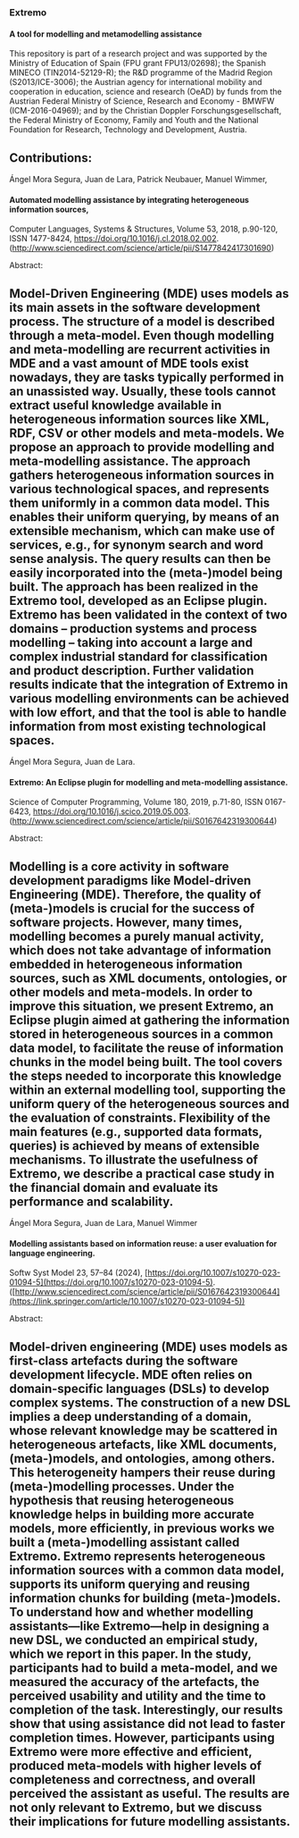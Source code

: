 ### Extremo
#### A tool for modelling and metamodelling assistance

This repository is part of a research project and was supported by the Ministry of Education of Spain (FPU grant FPU13/02698); the Spanish MINECO (TIN2014-52129-R); the R&D programme of the Madrid Region (S2013/ICE-3006); the Austrian agency for international mobility and cooperation in education, science and research (OeAD) by funds from the Austrian Federal Ministry of Science, Research and Economy - BMWFW (ICM-2016-04969); and by the Christian Doppler Forschungsgesellschaft, the Federal Ministry of Economy, Family and Youth and the National Foundation for Research, Technology and Development, Austria.

Contributions:
---
Ángel Mora Segura, Juan de Lara, Patrick Neubauer, Manuel Wimmer,
#### Automated modelling assistance by integrating heterogeneous information sources,
Computer Languages, Systems & Structures, Volume 53, 2018, p.90-120, ISSN 1477-8424, https://doi.org/10.1016/j.cl.2018.02.002.
(http://www.sciencedirect.com/science/article/pii/S1477842417301690)

Abstract:

Model-Driven Engineering (MDE) uses models as its main assets in the software development process. The structure of a model is described through a meta-model. Even though modelling and meta-modelling are recurrent activities in MDE and a vast amount of MDE tools exist nowadays, they are tasks typically performed in an unassisted way. Usually, these tools cannot extract useful knowledge available in heterogeneous information sources like XML, RDF, CSV or other models and meta-models. We propose an approach to provide modelling and meta-modelling assistance. The approach gathers heterogeneous information sources in various technological spaces, and represents them uniformly in a common data model. This enables their uniform querying, by means of an extensible mechanism, which can make use of services, e.g., for synonym search and word sense analysis. The query results can then be easily incorporated into the (meta-)model being built. The approach has been realized in the Extremo tool, developed as an Eclipse plugin. Extremo has been validated in the context of two domains – production systems and process modelling – taking into account a large and complex industrial standard for classification and product description. Further validation results indicate that the integration of Extremo in various modelling environments can be achieved with low effort, and that the tool is able to handle information from most existing technological spaces.
---
Ángel Mora Segura, Juan de Lara.
#### Extremo: An Eclipse plugin for modelling and meta-modelling assistance.
Science of Computer Programming, Volume 180, 2019, p.71-80, ISSN 0167-6423, https://doi.org/10.1016/j.scico.2019.05.003.
(http://www.sciencedirect.com/science/article/pii/S0167642319300644)

Abstract:

Modelling is a core activity in software development paradigms like Model-driven Engineering (MDE). Therefore, the quality of (meta-)models is crucial for the success of software projects. However, many times, modelling becomes a purely manual activity, which does not take advantage of information embedded in heterogeneous information sources, such as XML documents, ontologies, or other models and meta-models. In order to improve this situation, we present Extremo, an Eclipse plugin aimed at gathering the information stored in heterogeneous sources in a common data model, to facilitate the reuse of information chunks in the model being built. The tool covers the steps needed to incorporate this knowledge within an external modelling tool, supporting the uniform query of the heterogeneous sources and the evaluation of constraints. Flexibility of the main features (e.g., supported data formats, queries) is achieved by means of extensible mechanisms. To illustrate the usefulness of Extremo, we describe a practical case study in the financial domain and evaluate its performance and scalability.
---
Ángel Mora Segura, Juan de Lara, Manuel Wimmer
#### Modelling assistants based on information reuse: a user evaluation for language engineering.
Softw Syst Model 23, 57–84 (2024), [https://doi.org/10.1007/s10270-023-01094-5](https://doi.org/10.1007/s10270-023-01094-5).
([http://www.sciencedirect.com/science/article/pii/S0167642319300644](https://link.springer.com/article/10.1007/s10270-023-01094-5))

Abstract:

Model-driven engineering (MDE) uses models as first-class artefacts during the software development lifecycle. MDE often relies on domain-specific languages (DSLs) to develop complex systems. The construction of a new DSL implies a deep understanding of a domain, whose relevant knowledge may be scattered in heterogeneous artefacts, like XML documents, (meta-)models, and ontologies, among others. This heterogeneity hampers their reuse during (meta-)modelling processes. Under the hypothesis that reusing heterogeneous knowledge helps in building more accurate models, more efficiently, in previous works we built a (meta-)modelling assistant called Extremo. Extremo represents heterogeneous information sources with a common data model, supports its uniform querying and reusing information chunks for building (meta-)models. To understand how and whether modelling assistants—like Extremo—help in designing a new DSL, we conducted an empirical study, which we report in this paper. In the study, participants had to build a meta-model, and we measured the accuracy of the artefacts, the perceived usability and utility and the time to completion of the task. Interestingly, our results show that using assistance did not lead to faster completion times. However, participants using Extremo were more effective and efficient, produced meta-models with higher levels of completeness and correctness, and overall perceived the assistant as useful. The results are not only relevant to Extremo, but we discuss their implications for future modelling assistants.
---
